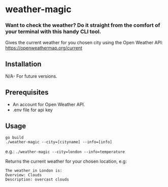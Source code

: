 # weather-magic
### Want to check the weather? Do it straight from the comfort of your terminal with this handy CLI tool. 
</b>

Gives the current weather for you chosen city using the Open Weather API: https://openweathermap.org/current

## Installation
N/A- For future versions.

## Prerequisites
- An account for Open Weather API.
- .env file for api key

## Usage

```
go build
./weather-magic --city=[cityname] --info=[info]
```
e.g.: `./weather-magic --city=london --info=temperature`

Returns the current weather for your chosen location, e.g:
```
The weather in London is:
Overview: Clouds
Description: overcast clouds
```




